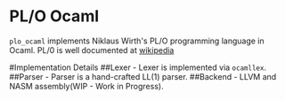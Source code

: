 # PL/O Ocaml
`plo_ocaml` implements Niklaus Wirth's PL/O programming language in Ocaml. PL/0 is well documented at [wikipedia](https://en.wikipedia.org/wiki/PL/0)

#Implementation Details 
##Lexer - Lexer is implemented via `ocamllex`.
##Parser - Parser is a hand-crafted LL(1) parser.
##Backend - LLVM and NASM assembly(WIP - Work in Progress).
